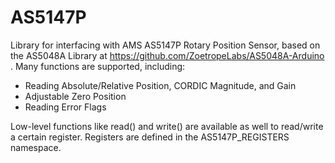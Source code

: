 # AS5147P
 Library for interfacing with AMS AS5147P Rotary Position Sensor, based on the AS5048A Library at <l> https://github.com/ZoetropeLabs/AS5048A-Arduino </l>. Many functions are supported, including:
 - Reading Absolute/Relative Position, CORDIC Magnitude, and Gain
 - Adjustable Zero Position
 - Reading Error Flags
 
 Low-level functions like read() and write() are available as well to read/write a certain register. Registers are defined in the AS5147P_REGISTERS namespace.
